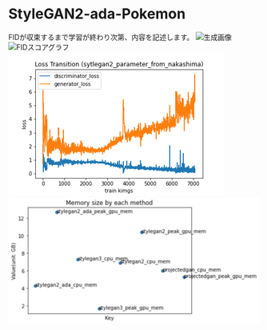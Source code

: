 # StyleGAN2-ada-Pokemon
FIDが収束するまで学習が終わり次第、内容を記述します。
![生成画像](generate-pokemons.png)
![FIDスコアグラフ](stylegan2-fid-score.png)
![Lossグラフ](stylegan2-loss.png)
![メモリ消費量(他のリポジトリも参考）](memory-consumption.png)
